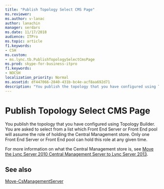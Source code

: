 ```yaml
---
title: "Publish Topology Select CMS Page"
ms.reviewer: 
ms.author: v-lanac
author: lanachin
manager: serdars
ms.date: 11/17/2018
audience: ITPro
ms.topic: article
f1.keywords:
- CSH
ms.custom:
- ms.lync.tb.PublishTopologySelectCmsPage
ms.prod: skype-for-business-itpro
f1.keywords:
- NOCSH
localization_priority: Normal
ms.assetid: df447066-2840-431b-bc4e-acf8aa692d71
description: "You publish the topology that you have configured using Topology Builder. You are asked to select from a list which Front End Server or Front End pool will assume the role of holding the Central Management store. Only one Front End Server or Front End pool can hold this role at any given time."
---
```


# Publish Topology Select CMS Page

You publish the topology that you have configured using Topology Builder. You are asked to select from a list which Front End Server or Front End pool will assume the role of holding the Central Management store. Only one Front End Server or Front End pool can hold this role at any given time.

For more information on what the Central Management store is, see [Move the Lync Server 2010 Central Management Server to Lync Server 2013](https://technet.microsoft.com/library/30cc98f2-1916-4dbe-99d0-8df5368ed3ec.aspx).

## See also

[Move-CsManagementServer](https://docs.microsoft.com/powershell/module/skype/move-csmanagementserver?view=skype-ps)

